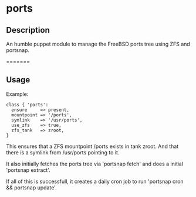 ports
=====

## Description

An humble puppet module to manage the FreeBSD ports tree using ZFS and portsnap.

=======

Usage
-----

Example:

    class { 'ports':
      ensure     => present,
      mountpoint => '/ports',
      symlink    => '/usr/ports',
      use_zfs    => true,
      zfs_tank   => zroot,
    }

This ensures that a ZFS mountpoint /ports exists in tank zroot. And that there is a symlink from /usr/ports pointing to it.

It also initially fetches the ports tree via 'portsnap fetch' and does a initial 'portsnap extract'. 

If all of this is successfull, it creates a daily cron job to run 'portsnap cron && portsnap update'.


